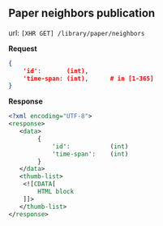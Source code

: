 ## Paper neighbors publication

url: ```[XHR GET] /library/paper/neighbors```

**Request**

```json
{
    'id':       (int),
    'time-span: (int),      # in [1-365]
}
```

**Response**

```xml
<?xml encoding="UTF-8">
<response>
   <data>
        {
            'id':           (int)
            'time-span':    (int)
        }
   </data>
   <thumb-list>
    <![CDATA[
        HTML block
    ]]>
   </thumb-list>
</response>
```